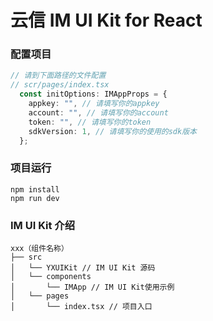 # 云信 IM UI Kit for React

### 配置项目
```typescript
// 请到下面路径的文件配置
// scr/pages/index.tsx
  const initOptions: IMAppProps = {
    appkey: "", // 请填写你的appkey
    account: "", // 请填写你的account
    token: "", // 请填写你的token
    sdkVersion: 1, // 请填写你的使用的sdk版本
  };
```
### 项目运行
```
npm install
npm run dev
```


### IM UI Kit 介绍

```
xxx（组件名称）
├── src 
│   └── YXUIKit // IM UI Kit 源码
│   └── components
│       └── IMApp // IM UI Kit使用示例
│   └── pages 
│       └── index.tsx // 项目入口
```
